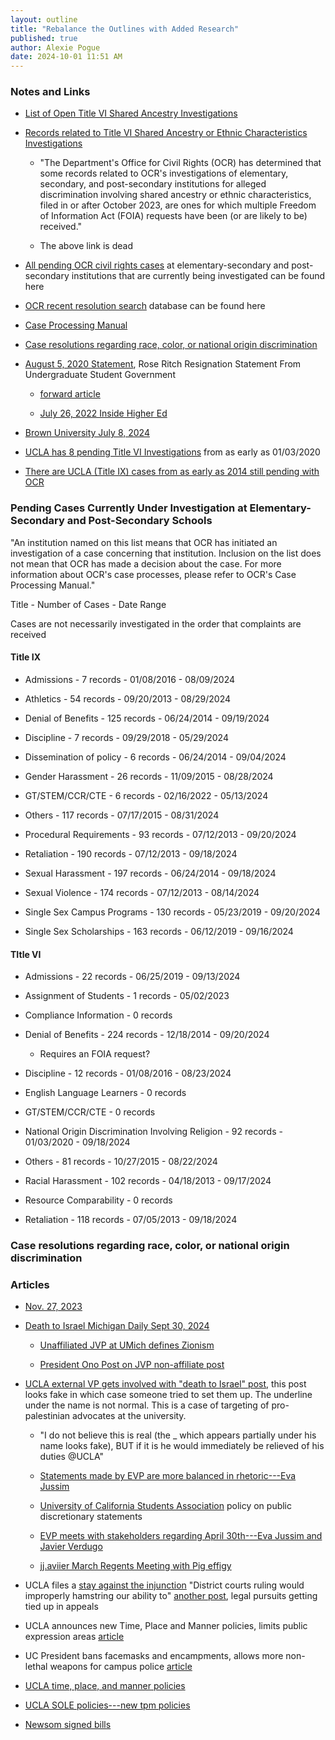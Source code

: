 ```yaml
---
layout: outline
title: "Rebalance the Outlines with Added Research"
published: true
author: Alexie Pogue
date: 2024-10-01 11:51 AM
---
```


### Notes and Links

- [List of Open Title VI Shared Ancestry Investigations](https://www.ed.gov/about/offices/list/ocr/sharedancestry-list)

- [Records related to Title VI Shared Ancestry or Ethnic Characteristics Investigations](https://www.ed.gov/laws-and-policy/civil-rights-laws/race-religion-and-national-origin/records-related-to-title-vi-shared-ancestry-or-ethnic-characteristics-investigations)

    - "The Department's Office for Civil Rights (OCR) has determined that some records related to OCR's investigations of elementary, secondary, and post-secondary institutions for alleged discrimination involving shared ancestry or ethnic characteristics, filed in or after October 2023, are ones for which multiple Freedom of Information Act (FOIA) requests have been (or are likely to be) received."

    - The above link is dead

- [All pending OCR civil rights cases](https://ocrcas.ed.gov/open-investigations) at elementary-secondary and post-secondary institutions that are currently being investigated can be found here

- [OCR recent resolution search](https://ocrcas.ed.gov/ocr-search?f%5B0%5D=field_ocr_statutes%3A527&sort_order=DESC&sort_by=field_resolved) database can be found here


- [Case Processing Manual](https://www.ed.gov/sites/ed/files/about/offices/list/ocr/docs/ocrcpm.pdf)

- [Case resolutions regarding race, color, or national origin discrimination](https://www.ed.gov/about/ed-offices/ocr/race-discrimination)


- [August 5, 2020 Statement](https://www.jewishportland.org/roseritch), Rose Ritch Resignation Statement From Undergraduate Student Government

    - [forward article](https://forward.com/news/511933/usc-under-investigation-for-title-vi-violation-rose-ritch-zionist/)

    - [July 26, 2022 Inside Higher Ed](https://www.insidehighered.com/news/2022/07/27/ed-launches-title-vi-investigation-usc)


- [Brown University July 8, 2024](https://www.jdsupra.com/legalnews/another-title-vi-agreement-and-another-1121678/)

- [UCLA has 8 pending Title VI Investigations](https://ocrcas.ed.gov/open-investigations?field_ois_state=642&field_ois_discrimination_statute=All&field_ois_type_of_discrimination=All&items_per_page=20&field_ois_institution=&field_ois_institution_type=All&field_open_investigation_date_1=&field_open_investigation_date_2=&field_open_investigation_date=&field_open_investigation_date_3=&page=15) from as early as 01/03/2020

- [There are UCLA (Title IX) cases from as early as 2014 still pending with OCR](https://ocrcas.ed.gov/open-investigations?field_ois_state=642&field_ois_discrimination_statute=All&field_ois_type_of_discrimination=All&items_per_page=20&field_ois_institution=&field_ois_institution_type=All&field_open_investigation_date_1=&field_open_investigation_date_2=&field_open_investigation_date=&field_open_investigation_date_3=&order=field_open_investigation_date&sort=asc&page=0)

### Pending Cases Currently Under Investigation at Elementary-Secondary and Post-Secondary Schools

"An institution named on this list means that OCR has initiated an investigation of a case concerning that institution. Inclusion on the list does not mean that OCR has made a decision about the case. For more information about OCR's case processes, please refer to OCR's Case Processing Manual."

Title - Number of Cases - Date Range

Cases are not necessarily investigated in the order that complaints are received 


#### Title IX 

- Admissions - 7 records - 01/08/2016 - 08/09/2024

- Athletics - 54 records - 09/20/2013 - 08/29/2024

- Denial of Benefits - 125 records - 06/24/2014 - 09/19/2024

- Discipline - 7 records - 09/29/2018 - 05/29/2024

- Dissemination of policy - 6 records - 06/24/2014 - 09/04/2024

- Gender Harassment - 26 records - 11/09/2015 - 08/28/2024

- GT/STEM/CCR/CTE - 6 records - 02/16/2022 - 05/13/2024

- Others - 117 records - 07/17/2015 - 08/31/2024

- Procedural Requirements - 93 records - 07/12/2013 - 09/20/2024

- Retaliation - 190 records - 07/12/2013 - 09/18/2024

- Sexual Harassment - 197 records - 06/24/2014 - 09/18/2024 

- Sexual Violence - 174 records - 07/12/2013 - 08/14/2024

- Single Sex Campus Programs - 130 records - 05/23/2019 - 09/20/2024

- Single Sex Scholarships - 163 records - 06/12/2019 - 09/16/2024



#### TItle VI

- Admissions - 22 records - 06/25/2019 - 09/13/2024

- Assignment of Students - 1 records - 05/02/2023

- Compliance Information - 0 records

- Denial of Benefits - 224 records - 12/18/2014 - 09/20/2024

	- Requires an FOIA request? 

- Discipline - 12 records - 01/08/2016 - 08/23/2024

- English Language Learners - 0 records

- GT/STEM/CCR/CTE - 0 records

- National Origin Discrimination Involving Religion - 92 records - 01/03/2020 - 09/18/2024

- Others - 81 records - 10/27/2015 - 08/22/2024

- Racial Harassment - 102 records - 04/18/2013 - 09/17/2024

- Resource Comparability - 0 records

- Retaliation - 118 records - 07/05/2013 - 09/18/2024

### Case resolutions regarding race, color, or national origin discrimination


### Articles 

- [Nov. 27, 2023](https://nymag.com/intelligencer/2023/11/why-jewish-voice-for-peace-is-against-israels-war-in-gaza.html?utm_source=google&utm_medium=h5d&utm_campaign=h_st_00431&gad_source=1&gclid=Cj0KCQjwmOm3BhC8ARIsAOSbapWK71smntLGUbJCX28MDbDy3HqkM0xK8EFG_22S07ccF7w5LOpd3hcaApvdEALw_wcB)

- [Death to Israel Michigan Daily Sept 30, 2024](https://www.michigandaily.com/news/news-briefs/university-president-santa-ono-responds-to-instagram-deleting-jvp-post/)

	- [ Unaffiliated JVP at UMich defines Zionism](https://www.instagram.com/jvpumich/p/C4_1u7kPrUJ/?img_index=8)

	- [President Ono Post on JVP non-affiliate post](https://publicaffairs.vpcomm.umich.edu/key-issues/instagrams-decision-to-delete-jvp-post/)

- [UCLA external VP gets involved with "death to Israel" post](https://www.instagram.com/sababasisters/p/DAhOEGaStSJ/), this post looks fake in which case someone tried to set them up. The underline under the name is not normal. This is a case of targeting of pro-palestinian advocates at the university. 

	- "I do not believe this is real (the _ which appears partially under his name looks fake), BUT if it is he would immediately be relieved of his duties @UCLA"

	- [Statements made by EVP are more balanced in rhetoric---Eva Jussim](https://www.instagram.com/p/CzxE9LbPZm2/)


	- [University of California Students Association](https://www.instagram.com/p/C90ZaFDSty9/?img_index=1) policy on public discretionary statements

	- [EVP meets with stakeholders regarding April 30th---Eva Jussim and Javier Verdugo](https://www.instagram.com/p/C7hdjjAPJWe/)

	- [jj.aviier March Regents Meeting with Pig effigy](https://www.instagram.com/p/C4wYcR4PRzn/?img_index=1)

- UCLA files a [stay against the injunction](https://www.instagram.com/noyleyb/reel/C-tY35btumB/) "District courts ruling would improperly hamstring our ability to"  [another post](https://www.instagram.com/jewishunpacked/p/C-tJDWkS205/?img_index=1), legal pursuits getting tied up in appeals 

- UCLA announces new Time, Place and Manner policies, limits public expression areas [article](https://dailybruin.com/2024/09/04/ucla-announces-new-time-place-and-manner-policies-limits-public-expression-areas)

- UC President bans facemasks and encampments, allows more non-lethal weapons for campus police [article](https://www.kcrw.com/news/shows/press-play-with-madeleine-brand/gaza-trump-harris-hair-metal/uc-protests-police-weapons)

- [UCLA time, place, and manner policies](https://adminvc.ucla.edu/tpm-policies)

- [UCLA SOLE policies---new tpm policies](https://sole.ucla.edu/policies)

- [Newsom signed bills](https://x.com/Scott_Wiener/status/1840409838742040728)


